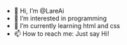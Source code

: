 - 👋 Hi, I’m @LareAi
- 👀 I’m interested in programming
- 🌱 I’m currently learning html and css
- 📫 How to reach me: Just say Hi!

<!---
LareAi/LareAi is a ✨ special ✨ repository because its `README.md` (this file) appears on your GitHub profile.
You can click the Preview link to take a look at your changes.
--->
